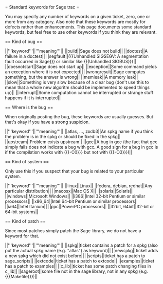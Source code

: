 = Standard keywords for Sage trac =

You may specify any number of keywords on a given ticket, zero, one or more from any category.
Also note that these keywords are mostly for defects rather than enhancements.
This page documents some standard keywords, but feel free to use other keywords if you think they are relevant.

== Kind of bug ==

||'''keyword'''||'''meaning'''||
||build||Sage does not build||
||doctest||A failure in a doctest||
||segfault||{{{Unhandled SIGSEGV: A segmentation fault occurred in Sage}}} or similar like {{{Unhandled SIGBUS}}}||
||doesnotstart||Sage does not start up||
||exception||Some command yields an exception where it is not expected||
||wrongresult||Sage computes something, but the answer is wrong||
||memleak||A memory leak||
||slow||Something is very slow because of a clear bug (don't use this to mean that a whole new algoritm should be implemented to speed things up)||
||interrupt||Some computation cannot be interrupted or strange stuff happens if it is interrupted||

== Where is the bug ==

When originally posting the bug, these keywords are usually guesses.  But that's okay if you have a strong suspicion.

||'''keyword'''||'''meaning'''||
||atlas, ..., zodb3||An spkg name if you think the problem is in the spkg or should be fixed in the spkg||
||upstream||Problem exists upstream||
||gcc||A bug in gcc (the fact that gcc simply fails does not indicate a bug with gcc.  A good sign for a bug in gcc is if the compilation works with {{{-O0}}} but not with {{{-O3}}})||

== Kind of system ==

Only use this if you suspect that your bug is related to your particular system.

||'''keyword'''||'''meaning'''||
||linux||Linux||
||fedora, debian, redhat||Any particular distribution||
||macosx||Mac OS X||
||solaris||Solaris||
||windows||Microsoft Windows||
||i386||Intel 32-bit Pentium or similar processors||
||x86_64||Intel 64-bit Pentium or similar processors||
||ia64||Intel Itanium||
||ppc||PowerPC processors||
||32bit, 64bit||32-bit or 64-bit systems||

== Kind of patch ==

Since most patches simply patch the Sage library, we do not have a keyword for that.

||'''keyword'''||'''meaning'''||
||spkg||ticket contains a patch for a spkg (also put the actual spkg name (e.g. "atlas") as keyword)||
||newspkg||ticket adds a new spkg which did not exist before||
||scripts||ticket has a patch to sage_scripts||
||extcode||ticket has a patch to extcode||
||examples||ticket has a patch to examples||
||c_lib||ticket has some patch changing files in c_lib||
||sageroot||some file not in the sage library, not in any spkg (e.g. {{{Makefile}}})||
